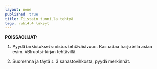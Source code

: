 ```yaml
---
layout: none
published: true
title: Tiistain tunnilla tehtyä
tags: rub14.4 läksyt
---
```

**POISSAOLIJAT:**

1. Pyydä tarkistukset omistus tehtäväsivuun. Kannattaa harjoitella asiaa esim. ABIruotsi-kirjan tehtävillä.

2. Suomenna ja täytä s. 3 sanastovihkosta, pyydä merkinnät.
